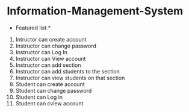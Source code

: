 # Information-Management-System
* Featured list *
1. Intructor can create account
2. Instructor can change password
3. Instructor can Log In
4. Instructor can View account 
5. Instructor can add section
6. Instructor can add students to the section
7. Instructor can view students on that section
8. Student can create account
9. Student can change password
10. Student can Log in
11. Student can cview account
